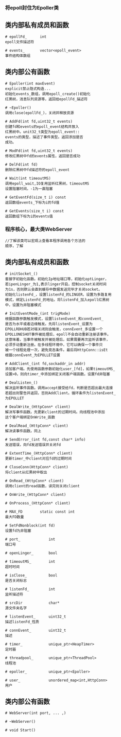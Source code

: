 ### 将epoll封住为Epoller类

## 类内部私有成员和函数

    # epollFd_      int
    epoll文件描述符

    # events_       vector<epoll_event>
    事件结构体数组

## 类内部公有函数

    # Epoller(int maxEvent)
    explicit禁止隐式构造...
    初始化events_数组，调用epoll_create()初始化
    红黑树，消息队列资源等，返回给epollFd_描述符

    # ~Epoller()
    调用close(epollFd_)，关闭并释放资源

    # AddFd(int fd,uint32_t events)
    创建fd和events的epoll_event结构并放入
    红黑树中。unit32_t类型为epoll_event::
    events的类型，描述了事件类型。返回添加是否
    成功。

    # ModFd(int fd,uint32_t events)
    修改红黑树中fd的events属性，返回是否成功

    # DelFd(int fd)
    删除红黑树中fd描述符的epoll_event

    # Wait(int timeoutMS)
    调用epoll_wait,IO复用监听红黑树，timeoutMS
    设置阻塞时间，-1为一直阻塞

    # GetEventFd(size_t i) const
    返回数组events_下标为i的fd值

    # GetEvents(size_t i) const
    返回数组下标为i的events值


### 程序核心，最大类WebServer

    //了解该类可以宏观上查看本程序调用各个方法的
    顺序，了解

## 类内部私有成员和函数

    # initSocket_()
    套接字初始化函数。初始化Ip地址端口等，初始化optLinger，
    若ipenLinger_为1,表示linger开启，控制socket关闭时间
    为1s，否则默认会直到缓存中数据发送完毕才关闭socket。
    初始化listenFd_，设置listenFd_的LINGER，设置为多路复用
    模式，绑定ListenFd_的地址。将listenFd_加入epoll红黑树
    中，设置为非阻塞模式

    # InitEventMode_(int trigMode)
    根据函数参数触发模式，设置listenEvent_和connEvent_
    是否为水平或者边缘触发。先将listenEvent_设置为
    EPOLLRDHUB若对端关闭则会触发，connEvent_多设置一个
    EPOLLONESHOT事件被处理后，epoll不会自动重新注册该事件。
    这意味着，当事件被触发并被处理后，如果需要再次监听该事件，
    必须手动重新注册。在多线程环境中，它可以确保一个事件只
    被一个线程处理一次，避免竞态条件。最后将HttpConn::isEt
    根据connEvent_为EPOLLET设置

    # AddClient_(int fd,sockaddr_in addr)
    添加客户端。先使用函数参数初始化user_[fd]，如果timeoutMS_
    设置>0，则向timer_中添加绑定关闭客户端函数。设置fd非阻塞

    # DealListen_()
    解决监听事件函数。调用accept接受给fd，判断是否超出最大连接
    若超出则警告并返回，否则AddClient。循环条件为listenEvent_
    为EPOLLET

    # DealWrite_(HttpConn* client)
    解决写事件函数。先更新client的过期时间。向线程池中添加
    这个客户端绑定OnWrite_函数

    # DealRead_(HttpConn* client)
    解决读事件函数。同上

    # SendError_(int fd,const char* info)
    发送错误，向fd发送错误并关闭fd

    # ExtentTime_(HttpConn* client)
    更新timer_中client对应fd的过期时间

    # CloseConn(HttpConn* client)
    将client从红黑树中取出

    # OnRead_(HttpConn* client)
    调用client的read函数，读完则关闭client

    # OnWrite_(HttpConn* client)

    # OnProcess_(HttpConn* client)

    # MAX_FD        static const int
    最大FD数量

    # SetFdNonblock(int fd)
    设置fd为非阻塞

    # port_             int
    端口号

    # openLinger_       bool

    # timeoutMS_        int 
    超时时间

    # isClose_          bool
    是否关闭标志

    # listenFd_         int
    监听描述符

    # srcDir            char*
    源文件夹名字

    # listenEvent_      uint32_t
    描述listenFd_性质

    # connEvent_        uint32_t
    描述

    # timer_            unique_ptr<HeapTimer>
    定时器

    # threadpool_       unique_ptr<ThreadPool>
    线程池

    # epoller_          unique_ptr<Epoller>

    # user_             unordered_map<int,HttpConn>
    用户

## 类内部公有函数

    # WebServer(int port, ... ,)

    # ~WebServer()

    # void Start()

